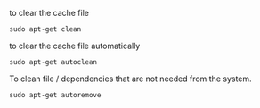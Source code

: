 to clear the cache file
```
sudo apt-get clean
```

to clear the cache file automatically
```
sudo apt-get autoclean
```

To clean file / dependencies that are not needed from the system.
```
sudo apt-get autoremove
```

